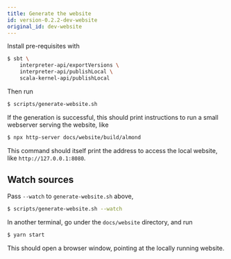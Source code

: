 ```yaml
---
title: Generate the website
id: version-0.2.2-dev-website
original_id: dev-website
---
```


Install pre-requisites with

```bash
$ sbt \
    interpreter-api/exportVersions \
    interpreter-api/publishLocal \
    scala-kernel-api/publishLocal
```

Then run

```bash
$ scripts/generate-website.sh
```

If the generation is successful, this should print instructions to run
a small webserver serving the website, like

```bash
$ npx http-server docs/website/build/almond
```

This command should itself print the address to access the local website,
like `http://127.0.0.1:8080`.

## Watch sources

Pass `--watch` to `generate-website.sh` above,

```bash
$ scripts/generate-website.sh --watch
```

In another terminal, go under the `docs/website` directory, and run

```bash
$ yarn start
```

This should open a browser window, pointing at the locally running website.
